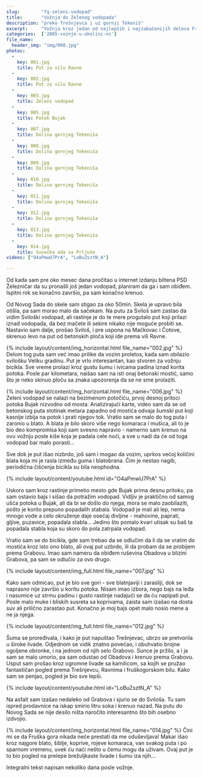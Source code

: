 ```yaml
---
slug:        "fg-zeleni-vodopad"
title:       "Vožnja do Zelenog vodopada"
description: "preko Trešnjevca i uz gornji Tekeniš"
excerpt:     "Vožnja kroz jedan od najlepših i najzabačenijih delova Fruške gore."
categories:  ['2005-voznje-u-okolini-ns']
file_name:
  header_img: "img/008.jpg"
photos:
  -
    key: 001.jpg
    title: Put za vilu Ravne
  -
    key: 002.jpg
    title: Put za vilu Ravne
  -
    key: 003.jpg
    title: Zeleni vodopad
  -
    key: 005.jpg
    title: Potok Bujak
  -
    key: 007.jpg
    title: Dolina gornjeg Tekeniša
  -
    key: 008.jpg
    title: Dolina gornjeg Tekeniša
  -
    key: 009.jpg
    title: Dolina gornjeg Tekeniša
  -
    key: 010.jpg
    title: Dolina gornjeg Tekeniša
  -
    key: 011.jpg
    title: Dolina gornjeg Tekeniša
  -
    key: 012.jpg
    title: Dolina gornjeg Tekeniša
  -
    key: 013.jpg
    title: Dolina gornjeg Tekeniša
  -
    key: 014.jpg
    title: Susečka ada sa Prljuše
videos: ["O4aPmwU7PrA", "LoBuZsztN_A"]

---
```


Od kada sam pre oko mesec dana pročitao u internet izdanju biltena PSD Železničar da su pronašli još jedan vodopad, 
planiram da ga i sam obiđem. Ispitni rok se konačno završio, pa sam konačno krenuo.

Od Novog Sada do skele sam stigao za oko 50min. Skela je upravo bila otišla, pa sam morao malo da sačekam. Na putu za 
Sviloš sam zastao da vidim Sviloški vodopad, ali rastinje je do te mere progutalo put koji prilazi iznad vodopada, da 
bez mačete ili sekire nikako nije moguće probiti se. Nastavio sam dalje, prošao Sviloš, i pre uspona na Mačkovac i 
Čotove, skrenuo levo na put od betonskih ploča koji ide prema vili Ravne.

{% include layout/content/img_horizontal.html file_name="002.jpg" %}
Delom tog puta sam već imao prilike da vozim proletos, kada sam obilazio svilošku Veliku gradinu. Put je vrlo interesantan, 
kao stvoren za vožnju bicikla. Sve vreme prolazi kroz gustu šumu i ivicama padina iznad korita potoka. Posle par kilometara, 
naišao sam na isti onaj betonski mostić, samo što je neko skinuo ploču sa znaka upozorenja da se ne sme prolaziti.

{% include layout/content/img_horizontal.html file_name="006.jpg" %}
Zeleni vodopad se nalazi na bezimenom potočiću, prvoj desnoj pritoci potoka Bujak nizvodno od mosta. Analizirajući karte, 
video sam da se od betonskog puta stotinak metara zapadno od mostića odvaja šumski put koji kasnije izbija na potok i prati 
njegov tok. Vratio sam se malo do tog puta i zaronio u blato. A blata je bilo skoro više nego komaraca i mušica, ali to je 
bio deo kompromisa koji sam svesno napravio - namerno sam krenuo na ovu vožnju posle kiše koja je padala cele noći, a sve 
u nadi da će od toga vodopad bar malo porasti...

Sve dok je put išao nizbrdo, još sam i mogao da vozim, uprkos većoj količini blata koja mi je rasla između guma i blatobrana. 
Čim je nestao nagib, periodična čišćenja bicikla su bila neophodna.

{% include layout/content/youtube.html id="O4aPmwU7PrA" %}

Uskoro sam kroz rastinje primetio mesto gde Bujak prima desnu pritoku, pa sam ostavio bajs i sišao da potražim vodopad. 
Vidljiv je praktično od samog ušća potoka u Bujak, ali da bi se došlo do njega, mora se malo zaobilaziti, pošto je korito 
prepuno popadalih stabala. Vodopad je mali ali lep, nema mnogo vode a celo okruženje daje osećaj divljine - mahovine, 
paprati, gljive, puzavice, popadala stabla... Jedino što pomalo kvari utisak su baš ta popadala stabla koja su skoro do 
pola zatrpala vodopad.

Vratio sam se do bicikla, gde sam trebao da se odlučim da li da se vratim do mostića kroz isto ono blato, ali ovaj put 
uzbrdo, ili da probam da se probijem prema Grabovu. Imao sam nameru da obiđem ruševina Obadova u blizini Grabova, pa sam 
se odlučio za ovo drugo.

{% include layout/content/img_full.html file_name="007.jpg" %}

Kako sam odmicao, put je bio sve gori - sve blatnjaviji i zarasliji, dok se naprasno nije završio u koritu potoka. Nisam 
imao izbora, nego bajs na leđa i nasumice uz strmu padinu i gusto rastinje nadajući se da ću napipati put. Posle malo 
muke i bliskih susreta sa koprivama, zaista sam izašao na dosta suv ali prilično zarastao put. Konačno je moj bajs opet 
malo nosio mene a ne ja njega.

{% include layout/content/img_full.html file_name="012.jpg" %}

Šuma se proređivala, i kako je put napuštao Trešnjevac, ubrzo se pretvorila u široke livade. Odjednom se vidik znatno 
povećao, i obuhvatio brojne ogoljene obronke, i na jednom od njih selo Grabovo. Sunce je pržilo, a i ja sam se malo umorio, 
pa sam odustao od Obadova i krenuo prema Grabovu. Usput sam prošao kroz ogromne livade sa kamilicom, sa kojih se pružao 
fantastičan pogled prema Trešnjevcu, Ravnima i fruškogorskom bilu. Kako sam se penjao, pogled je bio sve lepši.

{% include layout/content/youtube.html id="LoBuZsztN_A" %}

Na asfalt sam izašao nedaleko od Grabova i sjurio se do Sviloša. Tu sam ispred prodavnice na iskap smirio litru soka i 
krenuo nazad. Na putu do Novog Sada se nije desilo ništa naročito interesantno što bih osebno izdvojio.

{% include layout/content/img_horizontal.html file_name="014.jpg" %}
Čini mi se da Fruška gora nikada neće prestati da me oduševljava! Makar išao kroz najgore blato, šiblje, koprive, rojeve 
komaraca, van svakog puta i po sparnom vremenu, uvek ću naći nešto u čemu mogu da uživam. Ovaj put je to bio pogled na 
prelepe brežuljkaste livade i šumu iza njih...

<span class="caption text-muted pull-right">Integralni tekst napisan nekoliko dana posle vožnje.</span>